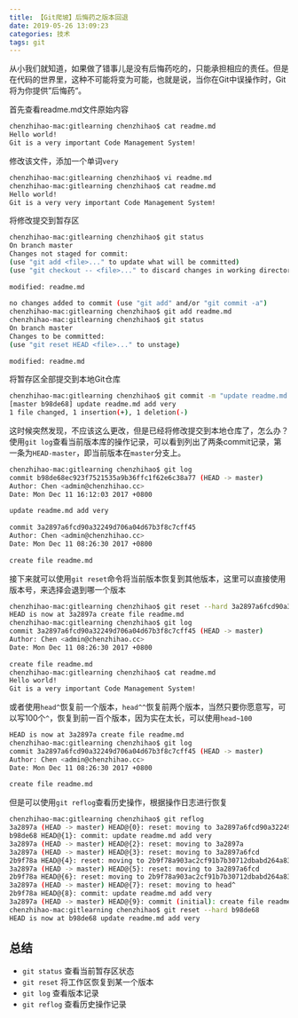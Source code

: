 ```yaml
---
title: 【Git爬坡】后悔药之版本回退
date: 2019-05-26 13:09:23
categories: 技术
tags: git
---
```

从小我们就知道，如果做了错事儿是没有后悔药吃的，只能承担相应的责任。但是在代码的世界里，这种不可能将变为可能，也就是说，当你在Git中误操作时，Git将为你提供”后悔药“。

首先查看readme.md文件原始内容
```bash
chenzhihao-mac:gitlearning chenzhihao$ cat readme.md
Hello world!
Git is a very important Code Management System!
```

修改该文件，添加一个单词`very`
```bash
chenzhihao-mac:gitlearning chenzhihao$ vi readme.md
chenzhihao-mac:gitlearning chenzhihao$ cat readme.md
Hello world!
Git is a very very important Code Management System!
```

将修改提交到暂存区
```bash
chenzhihao-mac:gitlearning chenzhihao$ git status
On branch master
Changes not staged for commit:
(use "git add <file>..." to update what will be committed)
(use "git checkout -- <file>..." to discard changes in working directory)
 
modified: readme.md
 
no changes added to commit (use "git add" and/or "git commit -a")
chenzhihao-mac:gitlearning chenzhihao$ git add readme.md
chenzhihao-mac:gitlearning chenzhihao$ git status
On branch master
Changes to be committed:
(use "git reset HEAD <file>..." to unstage)
 
modified: readme.md
```

将暂存区全部提交到本地Git仓库
```bash
chenzhihao-mac:gitlearning chenzhihao$ git commit -m "update readme.md add very"
[master b98de68] update readme.md add very
1 file changed, 1 insertion(+), 1 deletion(-)
```
这时候突然发现，不应该这么更改，但是已经将修改提交到本地仓库了，怎么办？
使用`git log`查看当前版本库的操作记录，可以看到列出了两条commit记录，第一条为`HEAD-master`，即当前版本在`master`分支上。

```bash
chenzhihao-mac:gitlearning chenzhihao$ git log
commit b98de68ec923f7521535a9b36ffc1f62e6c38a77 (HEAD -> master)
Author: Chen <admin@chenzhihao.cc>
Date: Mon Dec 11 16:12:03 2017 +0800
 
update readme.md add very
 
commit 3a2897a6fcd90a32249d706a04d67b3f8c7cff45
Author: Chen <admin@chenzhihao.cc>
Date: Mon Dec 11 08:26:30 2017 +0800
 
create file readme.md
```
接下来就可以使用`git reset`命令将当前版本恢复到其他版本，这里可以直接使用版本号，来选择会退到哪一个版本
```bash
chenzhihao-mac:gitlearning chenzhihao$ git reset --hard 3a2897a6fcd90a32249d706a04d67b3f8c7cff45
HEAD is now at 3a2897a create file readme.md
chenzhihao-mac:gitlearning chenzhihao$ git log
commit 3a2897a6fcd90a32249d706a04d67b3f8c7cff45 (HEAD -> master)
Author: Chen <admin@chenzhihao.cc>
Date: Mon Dec 11 08:26:30 2017 +0800
 
create file readme.md
chenzhihao-mac:gitlearning chenzhihao$ cat readme.md
Hello world!
Git is a very important Code Management System!
```

或者使用`head^`恢复前一个版本，`head^^`恢复前两个版本，当然只要你愿意写，可以写100个`^`，恢复到前一百个版本，因为实在太长，可以使用`head~100`

```bash
HEAD is now at 3a2897a create file readme.md
chenzhihao-mac:gitlearning chenzhihao$ git log
commit 3a2897a6fcd90a32249d706a04d67b3f8c7cff45 (HEAD -> master)
Author: Chen <admin@chenzhihao.cc>
Date: Mon Dec 11 08:26:30 2017 +0800
 
create file readme.md
```
但是可以使用`git reflog`查看历史操作，根据操作日志进行恢复

```bash
chenzhihao-mac:gitlearning chenzhihao$ git reflog
3a2897a (HEAD -> master) HEAD@{0}: reset: moving to 3a2897a6fcd90a32249d706a04d67b3f8c7cff45
b98de68 HEAD@{1}: commit: update readme.md add very
3a2897a (HEAD -> master) HEAD@{2}: reset: moving to 3a2897a
3a2897a (HEAD -> master) HEAD@{3}: reset: moving to 3a2897a6fcd
2b9f78a HEAD@{4}: reset: moving to 2b9f78a903ac2cf91b7b30712dbabd264a834701
3a2897a (HEAD -> master) HEAD@{5}: reset: moving to 3a2897a6fcd
2b9f78a HEAD@{6}: reset: moving to 2b9f78a903ac2cf91b7b30712dbabd264a834701
3a2897a (HEAD -> master) HEAD@{7}: reset: moving to head^
2b9f78a HEAD@{8}: commit: update readme.md add very
3a2897a (HEAD -> master) HEAD@{9}: commit (initial): create file readme.md
chenzhihao-mac:gitlearning chenzhihao$ git reset --hard b98de68
HEAD is now at b98de68 update readme.md add very
```
## 总结

- `git status`  查看当前暂存区状态
- `git reset` 将工作区恢复到某一个版本
- `git log`  查看版本记录
- `git reflog`  查看历史操作记录